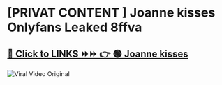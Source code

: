 
 # [PRIVAT CONTENT ] Joanne kisses Onlyfans Leaked 8ffva

## <h2><a href="https://clipsfans.com/Joanne_kisses&ref=git">🔗 Click to LINKS ⏩⏩ 👉 🟢 Joanne kisses </a></h2>

<a href="https://clipsfans.com/Joanne_kisses&ref=git" rel="nofollow" data-target="animated-image.originalLink"><img src="https://i.ibb.co.com/xMMVF88/686577567.gif" alt="Viral Video Original" style="max-width: 100%; display: inline-block;" data-target="animated-image.originalImage"></a>

